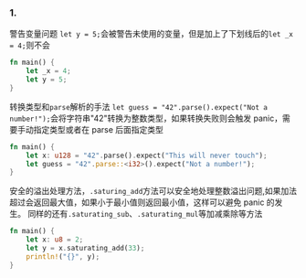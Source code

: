 ### 1.

警告变量问题
`let y = 5;`会被警告未使用的变量，但是加上了下划线后的`let _x = 4;`则不会

```rust
fn main() {
    let _x = 4;
    let y = 5;
}
```

转换类型和`parse`解析的手法
`let guess = "42".parse().expect("Not a number!");`会将字符串"42"转换为整数类型，如果转换失败则会触发 panic，需要手动指定类型或者在 parse 后面指定类型

```rust
fn main() {
    let x: u128 = "42".parse().expect("This will never touch");
    let guess = "42".parse::<i32>().expect("Not a number!");
}
```

安全的溢出处理方法，`.saturing_add`方法可以安全地处理整数溢出问题,如果加法超过会返回最大值，如果小于最小值则返回最小值，这样可以避免 panic 的发生。
同样的还有`.saturating_sub`、`.saturating_mul`等加减乘除等方法

```rust
fn main() {
    let x: u8 = 2;
    let y = x.saturating_add(33);
    println!("{}", y);
}
```
